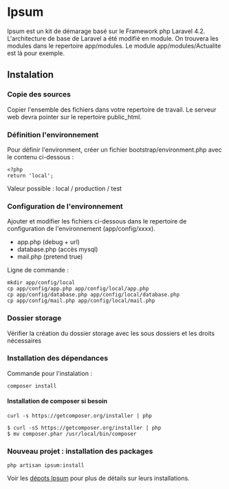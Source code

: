 # Ipsum

Ipsum est un kit de démarage basé sur le Framework php Laravel 4.2.
L'architecture de base de Laravel a été modifié en module. On trouvera les modules dans le repertoire app/modules.
Le module app/modules/Actualite est là pour exemple.

## Instalation

### Copie des sources

Copier l'ensemble des fichiers dans votre repertoire de travail. Le serveur web devra pointer sur le repertoire public_html.

### Définition l'environnement

Pour définir l'environment, créer un fichier bootstrap/environment.php avec le contenu ci-dessous :

    <?php
    return 'local';

Valeur possible : local / production / test

### Configuration de l'environnement

Ajouter et modifier les fichiers ci-dessous dans le repertoire de configuration de l'environnement (app/config/xxxx).

- app.php (debug + url)
- database.php (accès mysql)
- mail.php (pretend true)

Ligne de commande :

    mkdir app/config/local
    cp app/config/app.php app/config/local/app.php
    cp app/config/database.php app/config/local/database.php
    cp app/config/mail.php app/config/local/mail.php

### Dossier storage

Vérifier la création du dossier storage avec les sous dossiers et les droits nécessaires

### Installation des dépendances

Commande pour l'instalation :

    composer install

#### Installation de composer si besoin

    curl -s https://getcomposer.org/installer | php

    $ curl -sS https://getcomposer.org/installer | php
    $ mv composer.phar /usr/local/bin/composer

### Nouveau projet : installation des packages

    php artisan ipsum:install

Voir les [dépots Ipsum](https://github.com/ipsum-laravel/) pour plus de détails sur leurs installations.

